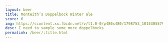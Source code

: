 ```yaml
---
layout: beer
title: Monteith’s Doppelbock Winter ale
score: 6
img: https://scontent.xx.fbcdn.net/v/t1.0-0/p480x480/1798753_10153055791623745_8735243396794406846_n.jpg?oh=61de8fc9a449fd410af340a926fffbb0&oe=590D8FC0
desc: I need to sample some more doppelbocks
permalink: /beer/:title.html
---
```

